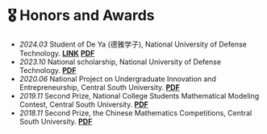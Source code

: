 # 🎖 Honors and Awards
- *2024.03* Student of De Ya (德雅学子), National University of Defense Technology.  <a href="https://mp.weixin.qq.com/s/aagXPaJ8bhkFQlkUtrtYkw">**LINK**</a> <a href="https://wenyiwy99.github.io/pdf/Deya.pdf">**PDF**</a>
- *2023.10* National scholarship, National University of Defense Technology.  <a href="https://wenyiwy99.github.io/pdf/National.pdf">**PDF**</a>
- *2020.06* National Project on Undergraduate Innovation and Entrepreneurship, Central South University. <a href="https://wenyiwy99.github.io/pdf/Project.pdf">**PDF**</a>
- *2019.11* Second Prize, National College Students Mathematical Modeling Contest, Central South University. <a href="https://wenyiwy99.github.io/pdf/Modeling.pdf">**PDF**</a>
- *2018.11* Second Prize, the Chinese Mathematics Competitions, Central South University. <a href="https://wenyiwy99.github.io/pdf/Mathematics.pdf">**PDF**</a>

